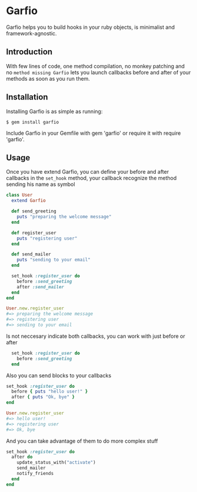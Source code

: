 Garfio
====

Garfio helps you to build hooks in your ruby objects, is minimalist and  framework-agnostic.

## Introduction

With few lines of code, one method compilation, no monkey patching and no `method missing Garfio` lets you launch callbacks before and after of your methods as soon as you run them.

## Installation

Installing Garfio is as simple as running:

```
$ gem install garfio
```

Include Garfio in your Gemfile with gem 'garfio' or require it with require 'garfio'.

Usage
-----

Once you have extend Garfio, you can define your before and after callbacks in the `set_hook` method, your callback recognize the method sending his name as symbol

```ruby
class User
  extend Garfio

  def send_greeting
    puts "preparing the welcome message"
  end

  def register_user
    puts "registering user"
  end

  def send_mailer
    puts "sending to your email"
  end

  set_hook :register_user do
    before :send_greeting
    after :send_mailer
  end
end

User.new.register_user
#=> preparing the welcome message
#=> registering user
#=> sending to your email
```

Is not neccesary indicate both callbacks, you can work with just before or after

```ruby
  set_hook :register_user do
    before :send_greeting
  end
```

Also you can send blocks to your callbacks
```ruby
set_hook :register_user do
  before { puts "hello user!" }
  after { puts "Ok, bye" }
end

User.new.register_user
#=> hello user!
#=> registering user
#=> Ok, bye
```

And you can take advantage of them to do more complex stuff

```ruby
set_hook :register_user do
  after do
    update_status_with("activate")
    send_mailer
    notify_friends
  end
end
```
